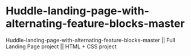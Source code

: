 # Huddle-landing-page-with-alternating-feature-blocks-master
Huddle-landing-page-with-alternating-feature-blocks-master || Full Landing Page project || HTML + CSS project
